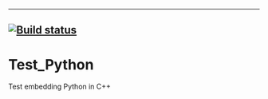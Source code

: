 ----
[![Build status](https://ci.appveyor.com/api/projects/status/9kuhicpqa8dun0dv?svg=true)](https://ci.appveyor.com/project/DmitryPogrebnoy/test-python-c828y)
----
# Test_Python
Test embedding Python in C++
